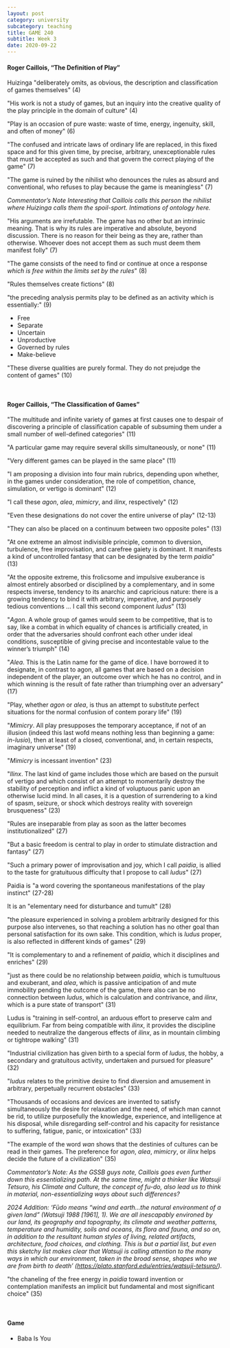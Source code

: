 ```yaml
---
layout: post
category: university
subcategory: teaching
title: GAME 240
subtitle: Week 3
date: 2020-09-22
---
```


#### Roger Caillois, “The Definition of Play”

Huizinga "deliberately omits, as obvious, the description and classification of games themselves" (4)

"His work is not a study of games, but an inquiry into the creative quality of the play principle in the domain of culture" (4)

"Play is an occasion of pure waste: waste of time, energy, ingenuity, skill, and often of money" (6)

"The confused and intricate laws of ordinary life are replaced, in this fixed space and for this given time, by precise, arbitrary, unexceptionable rules that must be accepted as such and that govern the correct playing of the game" (7)

"The game is ruined by the nihilist who denounces the rules as absurd and conventional, who refuses to play because the game is meaningless" (7)

*Commentator’s Note Interesting that Caillois calls this person the nihilist where Huizinga calls them the spoil-sport. Intimations of ontology here.*

"His arguments are irrefutable. The game has no other but an intrinsic meaning. That is why its rules are imperative and absolute, beyond discussion. There is no reason for their being as they are, rather than otherwise. Whoever does not accept them as such must deem them manifest folly" (7)

"The game consists of the need to find or continue at once a response *which is free within the limits set by the rules*" (8)

"Rules themselves create fictions" (8)

"the preceding analysis permits play to be defined as an activity which is essentially:" (9)

- Free
- Separate
- Uncertain
- Unproductive
- Governed by rules
- Make-believe

"These diverse qualities are purely formal. They do not prejudge the content of games" (10)

<br>


#### Roger Caillois, “The Classification of Games”

"The multitude and infinite variety of games at first causes one to despair of discovering a principle of classification capable of subsuming them under a small number of well-defined categories" (11)

"A particular game may require several skills simultaneously, or none" (11)

"Very different games can be played in the same place" (11)

"I am proposing a division into four main rubrics, depending upon whether, in the games under consideration, the role of competition, chance, simulation, or vertigo is dominant" (12)

"I call these *agon*, *alea*, *mimicry*, and *ilinx*, respectively" (12)

"Even these designations do not cover the entire universe of play" (12-13)

"They can also be placed on a continuum between two opposite poles" (13)

"At one extreme an almost indivisible principle, common to diversion, turbulence, free improvisation, and carefree gaiety is dominant. It manifests a kind of uncontrolled fantasy that can be designated by the term *paidia*" (13)

"At the opposite extreme, this frolicsome and impulsive exuberance is almost entirely absorbed or disciplined by a complementary, and in some respects inverse, tendency to its anarchic and capricious nature: there is a growing tendency to bind it with arbitrary, imperative, and purposely tedious conventions ... I call this second component *ludus*" (13)

"*Agon*. A whole group of games would seem to be competitive, that is to say, like a combat in which equality of chances is artificially created, in order that the adversaries should confront each other under ideal conditions, susceptible of giving precise and incontestable value to the winner’s triumph" (14)

"*Alea*. This is the Latin name for the game of dice. I have borrowed it to designate, in contrast to agon, all games that are based on a decision independent of the player, an outcome over which he has no control, and in which winning is the result of fate rather than triumphing over an adversary" (17)

"Play, whether *agon* or *alea*, is thus an attempt to substitute perfect situations for the normal confusion of contem porary life" (19)

"*Mimicry*. All play presupposes the temporary acceptance, if not of an illusion (indeed this last wofd means nothing less than beginning a game: *in-lusio*), then at least of a closed, conventional, and, in certain respects, imaginary universe" (19)

"*Mimicry* is incessant invention" (23)

"*llinx*. The last kind of game includes those which are based on the pursuit of vertigo and which consist of an attempt to momentarily destroy the stability of perception and inflict a kind of voluptuous panic upon an otherwise lucid mind. In all cases, it is a question of surrendering to a kind of spasm, seizure, or shock which destroys reality with sovereign brusqueness" (23)

"Rules are inseparable from play as soon as the latter becomes institutionalized" (27)

"But a basic freedom is central to play in order to stimulate distraction and fantasy" (27)

"Such a primary power of improvisation and joy, which I call *paidia*, is allied to the taste for gratuituous difficulty that I propose to call *ludus*" (27)

Paidia is "a word covering the spontaneous manifestations of the play instinct" (27-28)

It is an "elementary need for disturbance and tumult" (28)

"the pleasure experienced in solving a problem arbitrarily designed for this purpose also intervenes, so that reaching a solution has no other goal than personal satisfaction for its own sake. This condition, which is *ludus* proper, is also reflected in different kinds of games" (29)

"It is complementary to and a refinement of *paidia*, which it disciplines and enriches" (29)

"just as there could be no relationship between *paidia*, which is tumultuous and exuberant, and *alea*, which is passive anticipation of and mute immobility pending the outcome of the game, there also can be no connection between *ludus*, which is calculation and contrivance, and *ilinx*, which is a pure state of transport" (31)

Ludus is "training in self-control, an arduous effort to preserve calm and equilibrium. Far from being compatible with *ilinx*, it provides the discipline needed to neutralize the dangerous effects of *ilinx*, as in mountain climbing or tightrope walking" (31)

"Industrial civilization has given birth to a special form of *ludus*, the hobby, a secondary and gratuitous activity, undertaken and pursued for pleasure" (32)

"*ludus* relates to the primitive desire to find diversion and amusement in arbitrary, perpetually recurrent obstacles" (33)

"Thousands of occasions and devices are invented to satisfy simultaneously the desire for relaxation and the need, of which man cannot be rid, to utilize purposefully the knowledge, experience, and intelligence at his disposal, while disregarding self-control and his capacity for resistance to suffering, fatigue, panic, or intoxication" (33)

"The example of the word *wan* shows that the destinies of cultures can be read in their games. The preference for *agon*, *alea*, *mimicry*, or *ilinx* helps decide the future of a civilization" (35)

*Commentator’s Note: As the GSSB guys note, Caillois goes even further down this essentializing path. At the same time, might a thinker like Watsuji Tetsuro, his Climate and Culture, the concept of fu-do, also lead us to think in material, non-essentializing ways about such differences?*

*2024 Addition: ‘Fūdo means “wind and earth…the natural environment of a given land” (Watsuji 1988 [1961], 1). We are all inescapably environed by our land, its geography and topography, its climate and weather patterns, temperature and humidity, soils and oceans, its flora and fauna, and so on, in addition to the resultant human styles of living, related artifacts, architecture, food choices, and clothing. This is but a partial list, but even this sketchy list makes clear that Watsuji is calling attention to the many ways in which our environment, taken in the broad sense, shapes who we are from birth to death’ (https://plato.stanford.edu/entries/watsuji-tetsuro/).*

"the chaneling of the free energy in *paidia* toward invention or contemplation manifests an implicit but fundamental and most significant choice" (35)

<br>

#### Game

* Baba Is You
